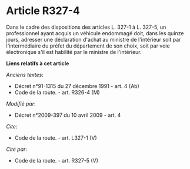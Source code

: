 # Article R327-4

Dans le cadre des dispositions des articles L. 327-1 à L. 327-5, un professionnel ayant acquis un véhicule endommagé doit,
dans les quinze jours, adresser une déclaration d'achat au ministre de l'intérieur soit par l'intermédiaire du préfet du
département de son choix, soit par voie électronique s'il est habilité par le ministre de l'intérieur.

**Liens relatifs à cet article**

_Anciens textes_:

  - Décret n°91-1315 du 27 décembre 1991 - art. 4 (Ab)
  - Code de la route. - art. R326-4 (M)

_Modifié par_:

  - Décret n°2009-397 du 10 avril 2009 - art. 4

_Cite_:

  - Code de la route. - art. L327-1 (V)

_Cité par_:

  - Code de la route. - art. R327-5 (V)
